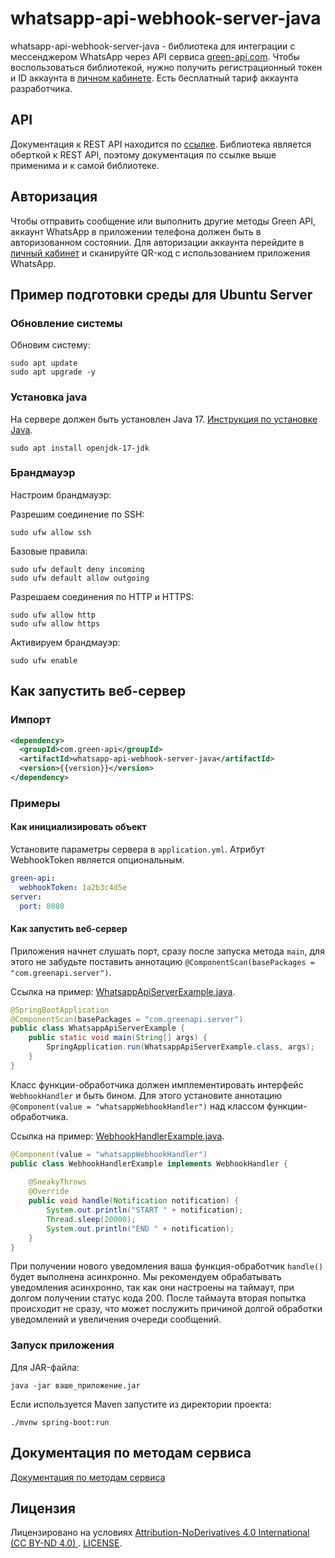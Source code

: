 # whatsapp-api-webhook-server-java

whatsapp-api-webhook-server-java - библиотека для интеграции с мессенджером WhatsApp через API
сервиса [green-api.com](https://green-api.com/). Чтобы воспользоваться библиотекой, нужно получить регистрационный токен
и ID аккаунта в [личном кабинете](https://console.green-api.com/). Есть бесплатный тариф аккаунта разработчика.

## API

Документация к REST API находится по [ссылке](https://green-api.com/docs/api/). Библиотека является оберткой к REST API,
поэтому документация по ссылке выше применима и к самой библиотеке.

## Авторизация

Чтобы отправить сообщение или выполнить другие методы Green API, аккаунт WhatsApp в приложении телефона должен быть в
авторизованном состоянии. Для авторизации аккаунта перейдите в [личный кабинет](https://console.green-api.com/) и
сканируйте QR-код с использованием приложения WhatsApp.

## Пример подготовки среды для Ubuntu Server

### Обновление системы

Обновим систему:

```shell
sudo apt update
sudo apt upgrade -y
```

### Установка java

На сервере должен быть установлен Java 17. [Инструкция по установке Java](https://openjdk.org/install/).

```shell
sudo apt install openjdk-17-jdk
```

### Брандмауэр

Настроим брандмауэр:

Разрешим соединение по SSH:

```shell
sudo ufw allow ssh
```

Базовые правила:

```shell
sudo ufw default deny incoming
sudo ufw default allow outgoing
```

Разрешаем соединения по HTTP и HTTPS:

```shell
sudo ufw allow http
sudo ufw allow https
```

Активируем брандмауэр:

```shell
sudo ufw enable
```

## Как запустить веб-сервер

### Импорт

```xml
<dependency>
  <groupId>com.green-api</groupId>
  <artifactId>whatsapp-api-webhook-server-java</artifactId>
  <version>{{version}}</version>
</dependency>
```

### Примеры

#### Как инициализировать объект

Установите параметры сервера в `application.yml`.
Атрибут WebhookToken является опциональным.

```yaml
green-api:
  webhookToken: 1a2b3c4d5e
server:
  port: 8080
```

#### Как запустить веб-сервер

Приложения начнет слушать порт, сразу после запуска метода `main`, для этого не забудьте поставить аннотацию `@ComponentScan(basePackages = "com.greenapi.server")`.

Ссылка на пример: [WhatsappApiServerExample.java](/com/greenapi/server/examples/WhatsappApiServerExample.java).

```java
@SpringBootApplication
@ComponentScan(basePackages = "com.greenapi.server")
public class WhatsappApiServerExample {
    public static void main(String[] args) {
        SpringApplication.run(WhatsappApiServerExample.class, args);
    }
}
```

Класс функции-обработчика должен имплементировать интерфейс `WebhookHandler` и быть бином.
Для этого установите аннотацию `@Component(value = "whatsappWebhookHandler")` над классом функции-обработчика.

Ссылка на пример: [WebhookHandlerExample.java](/com/greenapi/server/examples/WebhookHandlerExample.java).

```java
@Component(value = "whatsappWebhookHandler")
public class WebhookHandlerExample implements WebhookHandler {
    
    @SneakyThrows
    @Override
    public void handle(Notification notification) {
        System.out.println("START " + notification);
        Thread.sleep(20000);
        System.out.println("END " + notification);
    }
}
```

При получении нового уведомления ваша функция-обработчик `handle()` будет выполнена асинхронно.
Мы рекомендуем обрабатывать уведомления асинхронно, так как они настроены на таймаут, при долгом получении статус кода 200. 
После таймаута вторая попытка происходит не сразу, что может послужить причиной долгой обработки уведомлений и увеличения очереди сообщений.

### Запуск приложения

Для JAR-файла:

```shell
java -jar ваше_приложение.jar
```

Если используется Maven запустите из директории проекта:

```shell
./mvnw spring-boot:run
```

## Документация по методам сервиса

[Документация по методам сервиса](https://green-api.com/docs/api/)

## Лицензия

Лицензировано на условиях [
Attribution-NoDerivatives 4.0 International (CC BY-ND 4.0)
](https://creativecommons.org/licenses/by-nd/4.0/). [LICENSE](https://github.com/green-api/whatsapp-api-webhook-server-java/blob/master/LICENSE.txt).